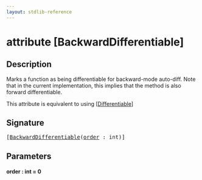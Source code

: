 ```yaml
---
layout: stdlib-reference
---
```


# attribute [BackwardDifferentiable]

## Description

Marks a function as being differentiable for backward-mode auto-diff.
Note that in the current implementation, this implies that the method
is also forward differentiable.

This attribute is equivalent to using <span class='code'>[<a href="differentiable-0.md">Differentiable</a>]</span>


## Signature

<pre>
[<a href="backwarddifferentiable-08.md">BackwardDifferentiable</a>(<a href="backwarddifferentiable-08.md#decl-order" class="code_param">order</a> : <span class="code_keyword">int</span>)]
</pre>

## Parameters

####  <a id="decl-order"></a>order  : int = 0


<script>
// Fix .md links to .html when on ReadTheDocs
if (window.location.hostname.includes('readthedocs') || 
    window.location.hostname.includes('rtfd.io')) {
  document.addEventListener('DOMContentLoaded', function() {
    const links = document.querySelectorAll('a');
    links.forEach(link => {
      if (link.getAttribute('href') && link.getAttribute('href').endsWith('.md')) {
        link.href = link.href.replace(/\.md($|#|\?)/, '.html$1');
      }
    });
  });
}
</script>
